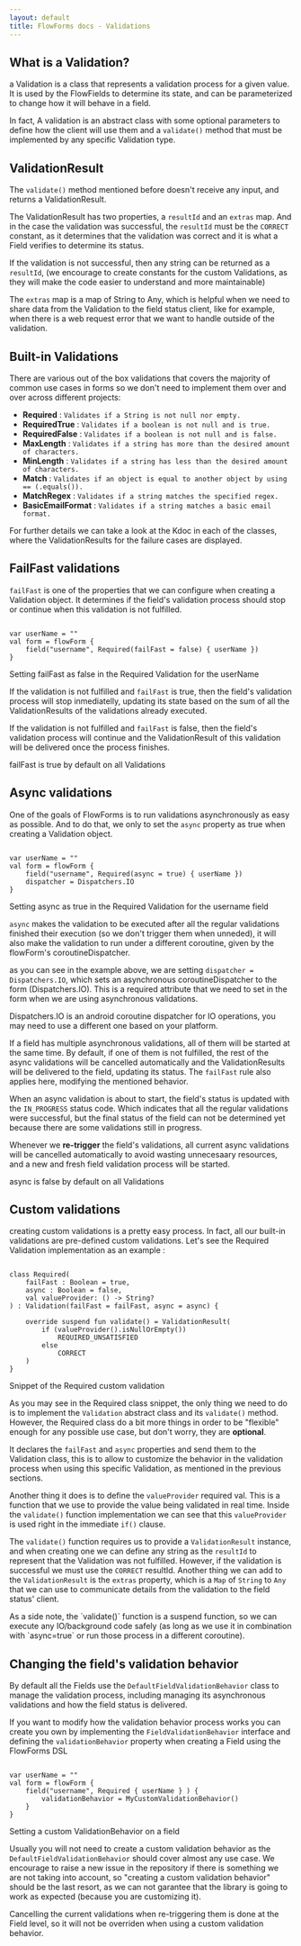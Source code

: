 ```yaml
---
layout: default
title: FlowForms docs - Validations
---
```


## What is a Validation?

a Validation is a class that represents a validation process for a given value. It is used by the FlowFields to determine its state, and can be parameterized to change how it will behave in a field.

In fact, A validation is an abstract class with some optional parameters to define how the client will use them and a `validate()` method that must be implemented by any specific Validation type.

## ValidationResult

The `validate()` method mentioned before doesn't receive any input, and returns a ValidationResult. 

The ValidationResult has two properties, a `resultId` and an `extras` map. And in the case the validation was successful, the `resultId` must be the `CORRECT` constant, as it determines that the validation was correct and it is what a Field verifies to determine its status.

If the validation is not successful, then any string can be returned as a `resultId`, (we encourage to create constants for the custom Validations, as they will make the code easier to understand and more maintainable)

The `extras` map is a map of String to Any, which is helpful when we need to share data from the Validation to the field status client, like for example, when there is a web request error that we want to handle outside of the validation.

## Built-in Validations

There are various out of the box validations that covers the majority of common use cases in forms so we don't need to implement them over and over across different projects:
* **Required** : `Validates if a String is not null nor empty.` 
* **RequiredTrue** : `Validates if a boolean is not null and is true.`
* **RequiredFalse** : `Validates if a boolean is not null and is false.`
* **MaxLength** : `Validates if a string has more than the desired amount of characters.`
* **MinLength** : `Validates if a string has less than the desired amount of characters.`
* **Match** : `Validates if an object is equal to another object by using == (.equals()).`
* **MatchRegex** : `Validates if a string matches the specified regex.`
* **BasicEmailFormat** : `Validates if a string matches a basic email format.`

For further details we can take a look at the Kdoc in each of the classes, where the ValidationResults for the failure cases are displayed.

## FailFast validations

`failFast` is one of the properties that we can configure when creating a Validation object. It determines if the field's validation process should stop or continue when this validation is not fulfilled. 

<pre><code class="kotlin">
var userName = ""
val form = flowForm {
    field("username", Required(failFast = false) { userName })
}
</code></pre>
<p class="comment">Setting failFast as false in the Required Validation for the userName</p>

If the validation is not fulfilled and `failFast` is true, then the field's validation process will stop inmediatelly, updating its state based on the sum of all the ValidationResults of the validations already executed.

If the validation is not fulfilled and `failFast` is false, then the field's validation process will continue and the ValidationResult of this validation will be delivered once the process finishes.

<div class="rs-row comment"> <i class="comment-icon fa-solid fa-circle-info"></i> <div class="comment"> failFast is true by default on all Validations </div> </div>

## Async validations

One of the goals of FlowForms is to run validations asynchronously as easy as possible. And to do that, we only to set the `async` property as true when creating a Validation object.

<pre><code class="kotlin">
var userName = ""
val form = flowForm {
    field("username", Required(async = true) { userName })
    dispatcher = Dispatchers.IO
}
</code></pre>
<p class="comment">Setting async as true in the Required Validation for the username field</p>

`async` makes the validation to be executed after all the regular validations finished their execution (so we don't trigger them when unneded), it will also make the validation to run under a different coroutine, given by the flowForm's coroutineDispatcher.

as you can see in the example above, we are setting `dispatcher = Dispatchers.IO`, which sets an asynchronous coroutineDispatcher to the form (Dispatchers.IO). This is a required attribute that we need to set in the form when we are using asynchronous validations.

<div class="rs-row comment"> <i class="comment-icon fa fa-exclamation-triangle"></i> <div class="comment"> Dispatchers.IO is an android coroutine dispatcher for IO operations, you may need to use a different one based on your platform.</div> </div>

If a field has multiple asynchronous validations, all of them will be started at the same time. By default, if one of them is not fulfilled, the rest of the async validations will be cancelled automatically and the ValidationResults will be delivered to the field, updating its status. The `failFast` rule also applies here, modifying the mentioned behavior.

When an async validation is about to start, the field's status is updated with the `IN_PROGRESS` status code. Which indicates that all the regular validations were successful, but the final status of the field can not be determined yet because there are some validations still in progress.

Whenever we **re-trigger** the field's validations, all current async validations will be cancelled automatically to avoid wasting unnecesaary resources, and a new and fresh field validation process will be started.

<div class="rs-row comment"> <i class="comment-icon fa-solid fa-circle-info"></i> <div class="comment"> async is false by default on all Validations </div> </div>

## Custom validations

creating custom validations is a pretty easy process. In fact, all our built-in validations are pre-defined custom validations. Let's see the Required Validation implementation as an example :

<pre><code class="kotlin">
class Required(
    failFast : Boolean = true,
    async : Boolean = false,
    val valueProvider: () -> String?
) : Validation(failFast = failFast, async = async) {

    override suspend fun validate() = ValidationResult(
        if (valueProvider().isNullOrEmpty())
            REQUIRED_UNSATISFIED
        else
            CORRECT
    )
}
</code></pre>
<p class="comment">Snippet of the Required custom validation</p>

As you may see in the Required class snippet, the only thing we need to do is to implement the `Validation` abstract class and its `validate()` method. However, the Required class do a bit more things in order to be "flexible" enough for any possible use case, but don't worry, they are **optional**.

It declares the `failFast` and `async` properties and send them to the Validation class, this is to allow to customize the  behavior in the validation process when using this specific Validation, as mentioned in the previous sections.

Another thing it does is to define the `valueProvider` required val. This is a function that we use to provide the value being validated in real time. Inside the `validate()` function implementation we can see that this `valueProvider` is used right in the immediate `if()` clause.

The `validate()` function requires us to provide a `ValidationResult` instance, and when creating one we can define any string as the `resultId` to represent that the Validation was not fulfilled. However, if the validation is successful we must use the `CORRECT` resultId.
Another thing we can add to the `ValidationResult` is the `extras` property, which is a `Map` of `String` to `Any` that we can use to communicate details from the validation to the field status' client.

<div class="rs-row comment"> <i class="comment-icon fa-solid fa-circle-info"></i> <div class="comment"> As a side note, the `validate()` function is a suspend function, so we can execute any IO/background code safely (as long as we use it in combination with `async=true` or run those process in a different coroutine). </div> </div>

## Changing the field's validation behavior

By default all the Fields use the `DefaultFieldValidationBehavior` class to manage the validation process, including managing its asynchronous validations and how the field status is delivered.

If you want to modify how the validation behavior process works you can create you own by implementing the `FieldValidationBehavior` interface and defining the `validationBehavior` property when creating a Field using the FlowForms DSL

<pre><code class="kotlin">
var userName = ""
val form = flowForm {
    field("username", Required { userName } ) {
        validationBehavior = MyCustomValidationBehavior()
    }
}
</code></pre>
<p class="comment">Setting a custom ValidationBehavior on a field</p>

Usually you will not need to create a custom validation behavior as the `DefaultFieldValidationBehavior` should cover almost any use case. We encourage to raise a new issue in the repository if there is something we are not taking into account, so "creating a custom validation behavior" should be the last resort, as we can not garantee that the library is going to work as expected (because you are customizing it).

<div class="rs-row comment"> <i class="comment-icon fa-solid fa-circle-info"></i> <div class="comment"> Cancelling the current validations when re-triggering them is done at the Field level, so it will not be overriden when using a custom validation behavior.</div> </div>
